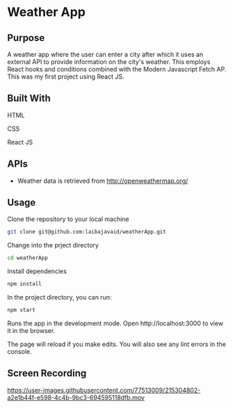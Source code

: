 # Weather App 

## Purpose

A weather app where the user can enter a city after which it uses an external API to provide information on the city's weather.  This employs React hooks and conditions combined with the Modern Javascript Fetch AP. This was my first project using React JS.

## Built With
HTML

CSS

React JS

## APIs 

* Weather data is retrieved from http://openweathermap.org/

## Usage

Clone the repository to your local machine
```bash
git clone git@github.com:laibajavaid/weatherApp.git
```

Change into the prject directory 
```bash
cd weatherApp
```

Install dependencies 
```bash
npm install
```

In the project directory, you can run:
```bash
npm start
```

Runs the app in the development mode.
Open http://localhost:3000 to view it in the browser.

The page will reload if you make edits.
You will also see any lint errors in the console.

## Screen Recording

https://user-images.githubusercontent.com/77513009/215304802-a2e1b44f-e598-4c4b-9bc3-694595118dfb.mov

